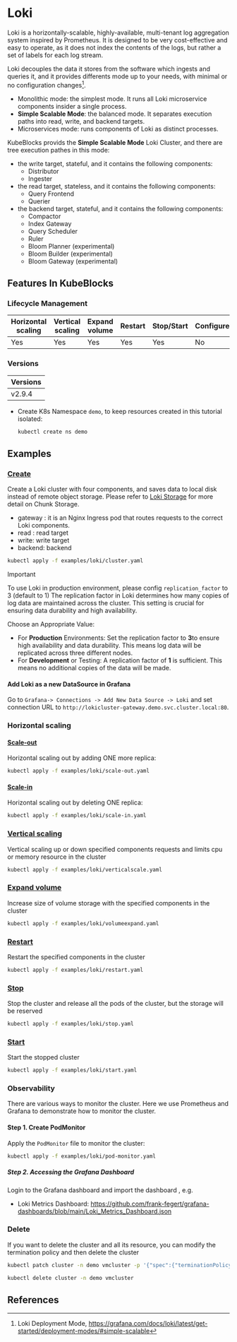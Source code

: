 # Loki

Loki is a horizontally-scalable, highly-available, multi-tenant log aggregation system inspired by Prometheus. It is designed to be very cost-effective and easy to operate, as it does not index the contents of the logs, but rather a set of labels for each log stream.

Loki decouples the data it stores from the software which ingests and queries it, and it provides differents mode up to your needs, with minimal or no configuration changes[^1].

- Monolithic mode: the simplest mode. It runs all Loki microservice components insider a single process.
- **Simple Scalable Mode**: the balanced mode. It separates execution paths into read, write, and backend targets.
- Microservices mode: runs components of Loki as distinct processes.

KubeBlocks provids the **Simple Scalable Mode** Loki Cluster, and there are tree execution pathes in this mode:

- the write target, stateful, and it contains the following components:
  - Distributor
  - Ingester
- the read target, stateless, and it contains the following components:
  - Query Frontend
  - Querier
- the backend target, stateful, and it contains the following components:
  - Compactor
  - Index Gateway
  - Query Scheduler
  - Ruler
  - Bloom Planner (experimental)
  - Bloom Builder (experimental)
  - Bloom Gateway (experimental)

## Features In KubeBlocks

### Lifecycle Management

| Horizontal<br/>scaling | Vertical <br/>scaling | Expand<br/>volume | Restart   | Stop/Start | Configure | Expose | Switchover |
|------------------------|-----------------------|-------------------|-----------|------------|-----------|--------|------------|
| Yes                    | Yes                   | Yes               | Yes       | Yes        | No        | Yes    | N/A   |

### Versions

| Versions |
|----------|
| v2.9.4   |

- Create K8s Namespace `demo`, to keep resources created in this tutorial isolated:

  ```bash
  kubectl create ns demo
  ```

## Examples

### [Create](cluster.yaml)

Create a Loki cluster with four components, and saves data to local disk instead of remote object storage.
Please refer to [Loki Storage](https://grafana.com/docs/loki/latest/configure/storage/) for more detail on Chunk Storage.

- gateway : it is an Nginx Ingress pod that routes requests to the correct Loki components.
- read : read target
- write: write target
- backend: backend

```bash
kubectl apply -f examples/loki/cluster.yaml
```

> [!IMPORTANT]
> To use Loki in production environment, please config `replication_factor` to 3 (default to 1)
> The replication factor in Loki determines how many copies of log data are maintained across the cluster. This setting is crucial for ensuring data durability and high availability.

Choose an Appropriate Value:

- For **Production** Environments: Set the replication factor to **3**to ensure high availability and data durability. This means log data will be replicated across three different nodes.
- For **Development** or Testing: A replication factor of **1** is sufficient. This means no additional copies of the data will be made.

#### Add Loki as a new DataSource in Grafana

Go to `Grafana-> Connections -> Add New Data Source -> Loki` and set connection URL to `http://lokicluster-gateway.demo.svc.cluster.local:80`.

### Horizontal scaling

#### [Scale-out](scale-out.yaml)

Horizontal scaling out by adding ONE more replica:

```bash
kubectl apply -f examples/loki/scale-out.yaml
```

#### [Scale-in](scale-in.yaml)

Horizontal scaling out by deleting ONE replica:

```bash
kubectl apply -f examples/loki/scale-in.yaml
```

### [Vertical scaling](verticalscale.yaml)

Vertical scaling up or down specified components requests and limits cpu or memory resource in the cluster

```bash
kubectl apply -f examples/loki/verticalscale.yaml
```

### [Expand volume](volumeexpand.yaml)

Increase size of volume storage with the specified components in the cluster

```bash
kubectl apply -f examples/loki/volumeexpand.yaml
```

### [Restart](restart.yaml)

Restart the specified components in the cluster

```bash
kubectl apply -f examples/loki/restart.yaml
```

### [Stop](stop.yaml)

Stop the cluster and release all the pods of the cluster, but the storage will be reserved

```bash
kubectl apply -f examples/loki/stop.yaml
```

### [Start](start.yaml)

Start the stopped cluster

```bash
kubectl apply -f examples/loki/start.yaml
```

### Observability

There are various ways to monitor the cluster. Here we use Prometheus and Grafana to demonstrate how to monitor the cluster.

#### Step 1. Create PodMonitor

Apply the `PodMonitor` file to monitor the cluster:

```bash
kubectl apply -f examples/loki/pod-monitor.yaml
```

##### Step 2. Accessing the Grafana Dashboard

Login to the Grafana dashboard and import the dashboard , e.g.

- Loki Metrics Dashboard: <https://github.com/frank-fegert/grafana-dashboards/blob/main/Loki_Metrics_Dashboard.json>

### Delete

If you want to delete the cluster and all its resource, you can modify the termination policy and then delete the cluster

```bash
kubectl patch cluster -n demo vmcluster -p '{"spec":{"terminationPolicy":"WipeOut"}}' --type="merge"

kubectl delete cluster -n demo vmcluster
```

## References

[^1]: Loki Deployment Mode, <https://grafana.com/docs/loki/latest/get-started/deployment-modes/#simple-scalable>
